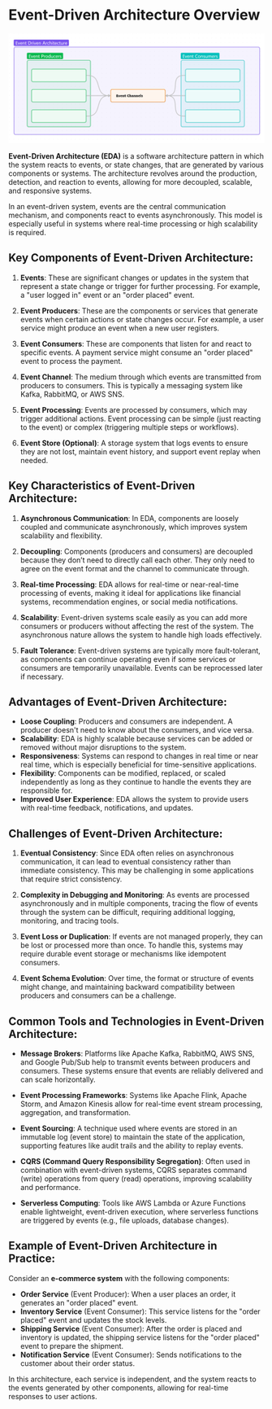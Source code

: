 # Event-Driven Architecture Overview

![alt text](EventDrivenArchitecture.png)

**Event-Driven Architecture (EDA)** is a software architecture pattern in which the system reacts to events, or state changes, that are generated by various components or systems. The architecture revolves around the production, detection, and reaction to events, allowing for more decoupled, scalable, and responsive systems.

In an event-driven system, events are the central communication mechanism, and components react to events asynchronously. This model is especially useful in systems where real-time processing or high scalability is required.

## Key Components of Event-Driven Architecture:

1. **Events**: These are significant changes or updates in the system that represent a state change or trigger for further processing. For example, a "user logged in" event or an "order placed" event.

2. **Event Producers**: These are the components or services that generate events when certain actions or state changes occur. For example, a user service might produce an event when a new user registers.

3. **Event Consumers**: These are components that listen for and react to specific events. A payment service might consume an "order placed" event to process the payment.

4. **Event Channel**: The medium through which events are transmitted from producers to consumers. This is typically a messaging system like Kafka, RabbitMQ, or AWS SNS.

5. **Event Processing**: Events are processed by consumers, which may trigger additional actions. Event processing can be simple (just reacting to the event) or complex (triggering multiple steps or workflows).

6. **Event Store (Optional)**: A storage system that logs events to ensure they are not lost, maintain event history, and support event replay when needed.

## Key Characteristics of Event-Driven Architecture:

1. **Asynchronous Communication**: In EDA, components are loosely coupled and communicate asynchronously, which improves system scalability and flexibility.

2. **Decoupling**: Components (producers and consumers) are decoupled because they don’t need to directly call each other. They only need to agree on the event format and the channel to communicate through.

3. **Real-time Processing**: EDA allows for real-time or near-real-time processing of events, making it ideal for applications like financial systems, recommendation engines, or social media notifications.

4. **Scalability**: Event-driven systems scale easily as you can add more consumers or producers without affecting the rest of the system. The asynchronous nature allows the system to handle high loads effectively.

5. **Fault Tolerance**: Event-driven systems are typically more fault-tolerant, as components can continue operating even if some services or consumers are temporarily unavailable. Events can be reprocessed later if necessary.

## Advantages of Event-Driven Architecture:

- **Loose Coupling**: Producers and consumers are independent. A producer doesn't need to know about the consumers, and vice versa.
- **Scalability**: EDA is highly scalable because services can be added or removed without major disruptions to the system.
- **Responsiveness**: Systems can respond to changes in real time or near real time, which is especially beneficial for time-sensitive applications.
- **Flexibility**: Components can be modified, replaced, or scaled independently as long as they continue to handle the events they are responsible for.
- **Improved User Experience**: EDA allows the system to provide users with real-time feedback, notifications, and updates.

## Challenges of Event-Driven Architecture:

1. **Eventual Consistency**: Since EDA often relies on asynchronous communication, it can lead to eventual consistency rather than immediate consistency. This may be challenging in some applications that require strict consistency.

2. **Complexity in Debugging and Monitoring**: As events are processed asynchronously and in multiple components, tracing the flow of events through the system can be difficult, requiring additional logging, monitoring, and tracing tools.

3. **Event Loss or Duplication**: If events are not managed properly, they can be lost or processed more than once. To handle this, systems may require durable event storage or mechanisms like idempotent consumers.

4. **Event Schema Evolution**: Over time, the format or structure of events might change, and maintaining backward compatibility between producers and consumers can be a challenge.

## Common Tools and Technologies in Event-Driven Architecture:

- **Message Brokers**: Platforms like Apache Kafka, RabbitMQ, AWS SNS, and Google Pub/Sub help to transmit events between producers and consumers. These systems ensure that events are reliably delivered and can scale horizontally.
  
- **Event Processing Frameworks**: Systems like Apache Flink, Apache Storm, and Amazon Kinesis allow for real-time event stream processing, aggregation, and transformation.

- **Event Sourcing**: A technique used where events are stored in an immutable log (event store) to maintain the state of the application, supporting features like audit trails and the ability to replay events.

- **CQRS (Command Query Responsibility Segregation)**: Often used in combination with event-driven systems, CQRS separates command (write) operations from query (read) operations, improving scalability and performance.

- **Serverless Computing**: Tools like AWS Lambda or Azure Functions enable lightweight, event-driven execution, where serverless functions are triggered by events (e.g., file uploads, database changes).

## Example of Event-Driven Architecture in Practice:

Consider an **e-commerce system** with the following components:
- **Order Service** (Event Producer): When a user places an order, it generates an "order placed" event.
- **Inventory Service** (Event Consumer): This service listens for the "order placed" event and updates the stock levels.
- **Shipping Service** (Event Consumer): After the order is placed and inventory is updated, the shipping service listens for the "order placed" event to prepare the shipment.
- **Notification Service** (Event Consumer): Sends notifications to the customer about their order status.

In this architecture, each service is independent, and the system reacts to the events generated by other components, allowing for real-time responses to user actions.

